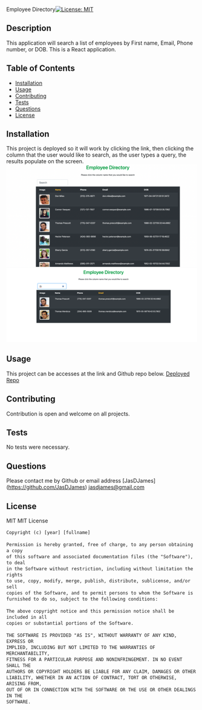 Employee Directory[![License: MIT](https://img.shields.io/badge/License-MIT-yellow.svg)](https://opensource.org/licenses/MIT)

## Description

This application will search a list of employees by First name, Email, Phone number, or DOB. This is a React application.

## Table of Contents

- [Installation](#installation)
- [Usage](#usage)
- [Contributing](#contributing)
- [Tests](#tests)
- [Questions](#questions)
- [License](#license)

## Installation

This project is deployed so it will work by clicking the link, then clicking the column that the user would like to search, as the user types a query, the results populate on the screen.
![App](src/design/img/fullApp.png)
![Search](src/design/img/searchEmail.png)

## Usage

This project can be accesses at the link and Github repo below.
[Deployed](https://condescending-nobel-29ef6b.netlify.app/)
[Repo](https://github.com/jasdjames/employee-directory-react)

## Contributing

Contribution is open and welcome on all projects.

## Tests

No tests were necessary.

## Questions

Please contact me by Github or email address
[JasDJames]
(https://github.com/JasDJames)
jasdjames@gmail.com

## License

MIT
MIT License

    Copyright (c) [year] [fullname]

    Permission is hereby granted, free of charge, to any person obtaining a copy
    of this software and associated documentation files (the "Software"), to deal
    in the Software without restriction, including without limitation the rights
    to use, copy, modify, merge, publish, distribute, sublicense, and/or sell
    copies of the Software, and to permit persons to whom the Software is
    furnished to do so, subject to the following conditions:

    The above copyright notice and this permission notice shall be included in all
    copies or substantial portions of the Software.

    THE SOFTWARE IS PROVIDED "AS IS", WITHOUT WARRANTY OF ANY KIND, EXPRESS OR
    IMPLIED, INCLUDING BUT NOT LIMITED TO THE WARRANTIES OF MERCHANTABILITY,
    FITNESS FOR A PARTICULAR PURPOSE AND NONINFRINGEMENT. IN NO EVENT SHALL THE
    AUTHORS OR COPYRIGHT HOLDERS BE LIABLE FOR ANY CLAIM, DAMAGES OR OTHER
    LIABILITY, WHETHER IN AN ACTION OF CONTRACT, TORT OR OTHERWISE, ARISING FROM,
    OUT OF OR IN CONNECTION WITH THE SOFTWARE OR THE USE OR OTHER DEALINGS IN THE
    SOFTWARE.
